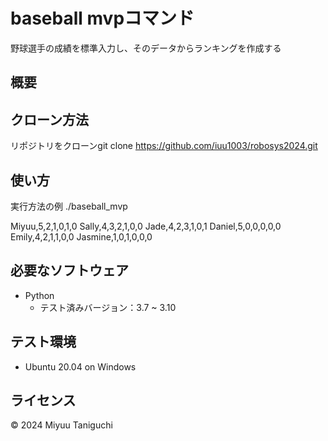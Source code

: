 # baseball mvpコマンド
野球選手の成績を標準入力し、そのデータからランキングを作成する

## 概要


## クローン方法
リポジトリをクローンgit clone https://github.com/iuu1003/robosys2024.git

## 使い方
実行方法の例
./baseball_mvp

Miyuu,5,2,1,0,1,0
Sally,4,3,2,1,0,0
Jade,4,2,3,1,0,1
Daniel,5,0,0,0,0,0
Emily,4,2,1,1,0,0
Jasmine,1,0,1,0,0,0

## 必要なソフトウェア
- Python
    - テスト済みバージョン：3.7 ~ 3.10

## テスト環境
- Ubuntu 20.04 on Windows

## ライセンス

© 2024 Miyuu Taniguchi
